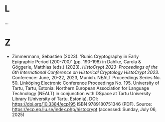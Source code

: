 # L #

...

# Z #

* Zimmermann, Sebastien (2023). 'Runic Cryptography in Early Epigraphic Period (200-700)' (pp. 190-198) in Dahlke, Carola & Göggerle, Matthias (eds.) (2023). *HistoCrypt 2023: Proceedings of the 6th International Conference on Historical Cryptology HistoCrypt 2023*. Conference: June, 20-22, 2023,  Munich. NEALT Proceedings Series No. 50. Linköping Electronic Conference Proceedings No. 195. University of Tartu, Tartu, Estonia: Northern European Association for Language Technology (NEALT) in conjunction with DSpace at Tartu University Library (University of Tartu, Estonia). DOI: https://doi.org/10.3384/ecp195 ISBN 9789180751346 (PDF). Source: https://ecp.ep.liu.se/index.php/histocrypt (accessed: Sunday, July 06, 2025)  
